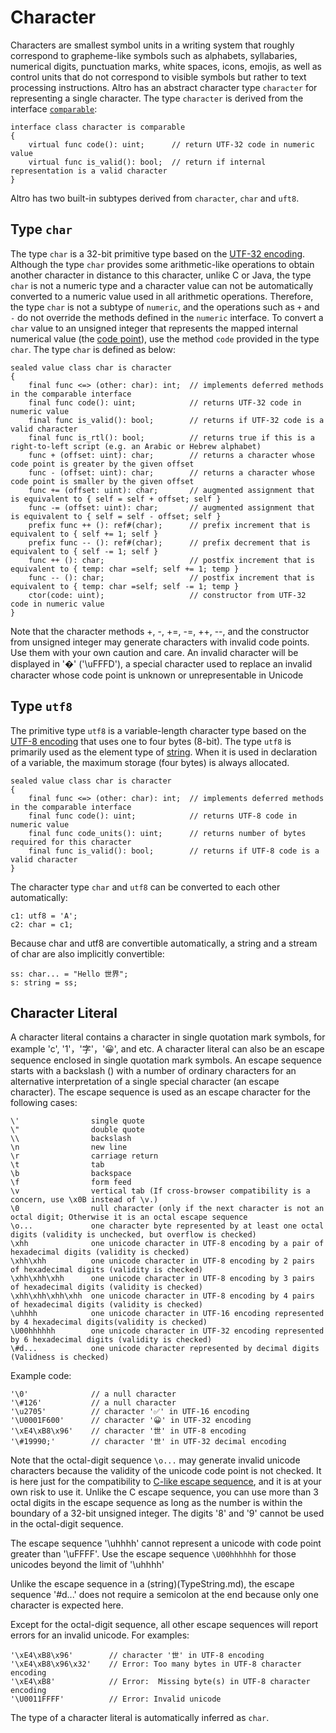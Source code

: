 # Character

Characters are smallest symbol units in a writing system that roughly correspond to grapheme-like symbols such as alphabets, syllabaries, numerical digits, punctuation marks, white spaces, icons, emojis, as well as control units that do not correspond to visible symbols but rather to text processing instructions. Altro has an abstract character type `character` for representing a single character. The type `character` is derived from the interface [`comparable`](TypeComparable.md):
```altro
interface class character is comparable
{
    virtual func code(): uint;      // return UTF-32 code in numeric value
    virtual func is_valid(): bool;  // return if internal representation is a valid character
}
```
Altro has two built-in subtypes derived from `character`, `char` and `uft8`.

## Type `char`

The type `char` is a 32-bit primitive type based on the [UTF-32 encoding](https://en.wikipedia.org/wiki/UTF-32). Although the type `char` provides some arithmetic-like operations to obtain another character in distance to this character, unlike C or Java, the type `char` is not a numeric type and a character value can not be automatically converted to a numeric value used in all arithmetic operations. Therefore, the type `char` is not a subtype of `numeric`, and the operations such as `+` and `-` do not override the methods defined in the `numeric` interface. To convert a `char` value to an unsigned integer that represents the mapped internal numerical value (the [code point](https://en.wikipedia.org/wiki/Code_point)), use the method `code` provided in the type `char`. The type `char` is defined as below:
```altro
sealed value class char is character
{
    final func <=> (other: char): int;  // implements deferred methods in the comparable interface
    final func code(): uint;            // returns UTF-32 code in numeric value
    final func is_valid(): bool;        // returns if UTF-32 code is a valid character
    final func is_rtl(): bool;          // returns true if this is a right-to-left script (e.g. an Arabic or Hebrew alphabet)
    func + (offset: uint): char;        // returns a character whose code point is greater by the given offset
    func - (offset: uint): char;        // returns a character whose code point is smaller by the given offset
    func += (offset: uint): char;       // augmented assignment that is equivalent to { self = self + offset; self }
    func -= (offset: uint): char;       // augmented assignment that is equivalent to { self = self - offset; self }
    prefix func ++ (): ref#(char);      // prefix increment that is equivalent to { self += 1; self }
    prefix func -- (): ref#(char);      // prefix decrement that is equivalent to { self -= 1; self }
    func ++ (): char;                   // postfix increment that is equivalent to { temp: char =self; self += 1; temp }
    func -- (): char;                   // postfix increment that is equivalent to { temp: char =self; self -= 1; temp }
    ctor(code: uint);                   // constructor from UTF-32 code in numeric value
}
```
Note that the character methods +, -, +=, -=, ++, --, and the constructor from unsigned integer may generate characters with invalid code points. Use them with your own caution and care. An invalid character will be displayed in '�' ('\uFFFD'), a special character used to replace an invalid character whose code point is unknown or unrepresentable in Unicode

## Type `utf8`

The primitive type `utf8` is a variable-length character type based on the [UTF-8 encoding](https://en.wikipedia.org/wiki/UTF-8) that uses one to four bytes (8-bit). The type `utf8` is primarily used as the element type of [string](String.md). When it is used in declaration of a variable, the maximum storage (four bytes) is always allocated.
```altro
sealed value class char is character
{
    final func <=> (other: char): int;  // implements deferred methods in the comparable interface
    final func code(): uint;            // returns UTF-8 code in numeric value
    final func code_units(): uint;      // returns number of bytes required for this character
    final func is_valid(): bool;        // returns if UTF-8 code is a valid character
}
```
The character type `char` and `utf8` can be converted to each other automatically:
```altro
c1: utf8 = 'A';
c2: char = c1;
```
Because char and utf8 are convertible automatically, a string and a stream of char are also implicitly convertible:
```altro
ss: char... = "Hello 世界";
s: string = ss;
```

## Character Literal

A character literal contains a character in single quotation mark symbols, for example 'c', '1'，'字'，'😀', and etc. A character literal can also be an escape sequence enclosed in single quotation mark symbols. An escape sequence starts with a backslash (\) with a number of ordinary characters for an alternative interpretation of a single special character (an escape character). The escape sequence is used as an escape character for the following cases:
```altscript
\'                single quote
\"                double quote
\\                backslash
\n                new line
\r                carriage return
\t                tab
\b                backspace
\f                form feed
\v                vertical tab (If cross-browser compatibility is a concern, use \x0B instead of \v.)
\0                null character (only if the next character is not an octal digit; Otherwise it is an octal escape sequence
\o...             one character byte represented by at least one octal digits (validity is unchecked, but overflow is checked)
\xhh              one unicode character in UTF-8 encoding by a pair of hexadecimal digits (validity is checked)
\xhh\xhh          one unicode character in UTF-8 encoding by 2 pairs of hexadecimal digits (validity is checked)
\xhh\xhh\xhh      one unicode character in UTF-8 encoding by 3 pairs of hexadecimal digits (validity is checked)
\xhh\xhh\xhh\xhh  one unicode character in UTF-8 encoding by 4 pairs of hexadecimal digits (validity is checked)
\uhhhh            one unicode character in UTF-16 encoding represented by 4 hexadecimal digits(validity is checked)
\U00hhhhhh        one unicode character in UTF-32 encoding represented by 6 hexadecimal digits (validity is checked)
\#d...            one unicode character represented by decimal digits (Validness is checked)
```
Example code:
```altscript
'\0'              // a null character
'\#126'           // a null character
'\u2705'          // character '✅' in UTF-16 encoding
'\U0001F600'      // character '😀' in UTF-32 encoding
'\xE4\xB8\x96'    // character '世' in UTF-8 encoding
'\#19990;'        // character '世' in UTF-32 decimal encoding
```
Note that the octal-digit sequence `\o...` may generate invalid unicode characters because the validity of the unicode code point is not checked. It is here just for the compatibility to [C-like escape sequence](https://en.wikipedia.org/wiki/Escape_sequences_in_C), and it is at your own risk to use it. Unlike the C escape sequence, you can use more than 3 octal digits in the escape sequence as long as the number is within the boundary of a 32-bit unsigned integer. The digits '8' and '9' cannot be used in the octal-digit sequence.

The escape sequence '\uhhhh' cannot represent a unicode with code point greater than '\uFFFF'. Use the escape sequence `\U00hhhhhh` for those unicodes beyond the limit of '\uhhhh'

Unlike the escape sequence in a (string)(TypeString.md), the escape sequence '\#d...' does not require a semicolon at the end because only one character is expected here.

Except for the octal-digit sequence, all other escape sequences will report errors for an invalid unicode. For examples:
```altscript
'\xE4\xB8\x96'        // character '世' in UTF-8 encoding
'\xE4\xB8\x96\x32'    // Error: Too many bytes in UTF-8 character encoding
'\xE4\xB8'            // Error:  Missing byte(s) in UTF-8 character encoding
'\U0011FFFF'          // Error: Invalid unicode
```
The type of a character literal is automatically inferred as `char`.


